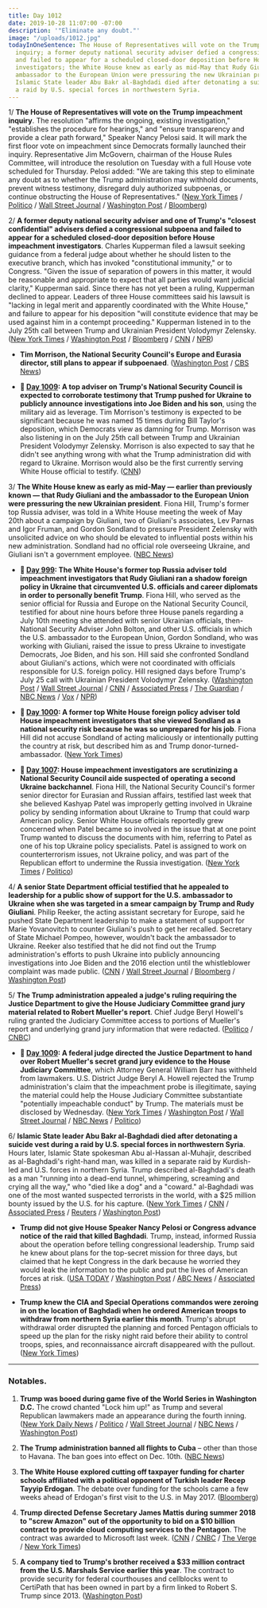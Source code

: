 ```yaml
---
title: Day 1012
date: 2019-10-28 11:07:00 -07:00
description: '"Eliminate any doubt."'
image: "/uploads/1012.jpg"
todayInOneSentence: The House of Representatives will vote on the Trump impeachment
  inquiry; a former deputy national security adviser defied a congressional subpoena
  and failed to appear for a scheduled closed-door deposition before House impeachment
  investigators; the White House knew as early as mid-May that Rudy Giuliani and the
  ambassador to the European Union were pressuring the new Ukrainian president; and
  Islamic State leader Abu Bakr al-Baghdadi died after detonating a suicide vest during
  a raid by U.S. special forces in northwestern Syria.
---
```


1/ **The House of Representatives will vote on the Trump impeachment inquiry**. The resolution "affirms the ongoing, existing investigation," "establishes the procedure for hearings," and "ensure transparency and provide a clear path forward," Speaker Nancy Pelosi said. It will mark the first floor vote on impeachment since Democrats formally launched their inquiry. Representative Jim McGovern, chairman of the House Rules Committee, will introduce the resolution on Tuesday with a full House vote scheduled for Thursday. Pelosi added: "We are taking this step to eliminate any doubt as to whether the Trump administration may withhold documents, prevent witness testimony, disregard duly authorized subpoenas, or continue obstructing the House of Representatives." ([New York Times](https://www.nytimes.com/2019/10/28/us/politics/trump-impeachment-subpoena-house.html) / [Politico](https://www.politico.com/news/2019/10/28/house-to-vote-on-resolution-establishing-next-steps-in-impeachment-inquiry-000302) / [Wall Street Journal](https://www.wsj.com/articles/impeachment-witness-fails-to-appear-waits-for-court-ruling-11572280661) / [Washington Post](https://www.washingtonpost.com/politics/trump-impeachment-inquiry-live-updates/2019/10/28/4d316e64-f96a-11e9-8190-6be4deb56e01_story.html) / [Bloomberg](https://www.bloomberg.com/news/articles/2019-10-28/witness-will-defy-subpoena-until-court-rules-impeachment-update))

2/ **A former deputy national security adviser and one of Trump's "closest confidential" advisers defied a congressional subpoena and failed to appear for a scheduled closed-door deposition before House impeachment investigators**. Charles Kupperman filed a lawsuit seeking guidance from a federal judge about whether he should listen to the executive branch, which has invoked "constitutional immunity," or to Congress. "Given the issue of separation of powers in this matter, it would be reasonable and appropriate to expect that all parties would want judicial clarity," Kupperman said. Since there has not yet been a ruling, Kupperman declined to appear. Leaders of three House committees said his lawsuit is "lacking in legal merit and apparently coordinated with the White House," and failure to appear for his deposition "will constitute evidence that may be used against him in a contempt proceeding." Kupperman listened in to the July 25th call between Trump and Ukrainian President Volodymyr Zelensky. ([New York Times](https://www.nytimes.com/2019/10/25/us/politics/kupperman-subpoena-impeachment-trump.html) / [Washington Post](https://www.washingtonpost.com/politics/2019/10/26/former-top-trump-aide-asks-court-rule-whether-he-must-testify-impeachment-inquiry/) / [Bloomberg](https://www.bloomberg.com/news/articles/2019-10-26/impeachment-panels-threaten-contempt-if-official-defies-subpoena) / [CNN](https://www.cnn.com/2019/10/28/politics/charles-kupperman-no-show-deposition/index.html) / [NPR](https://www.npr.org/2019/10/28/773524571/bolton-deputy-wants-court-ruling-before-he-talks-in-trump-impeachment-inquiry))

* **Tim Morrison, the National Security Council's Europe and Eurasia director, still plans to appear if subpoenaed**. ([Washington Post](https://www.washingtonpost.com/politics/trump-impeachment-inquiry-live-updates/2019/10/28/4d316e64-f96a-11e9-8190-6be4deb56e01_story.html) / [CBS News](https://www.cbsnews.com/news/trump-impeachment-inquiry-first-white-house-official-plans-to-testify-in-impeachment-inquiry-if-subpoenaed/))

* **📌 [Day 1009](https://whatthefuckjusthappenedtoday.com/2019/10/25/day-1009/#2-a-top-adviser-on-trumps-national-s): A top adviser on Trump's National Security Council is expected to corroborate testimony that Trump pushed for Ukraine to publicly announce investigations into Joe Biden and his son**, using the military aid as leverage. Tim Morrison's testimony is expected to be significant because he was named 15 times during Bill Taylor's deposition, which Democrats view as damning for Trump. Morrison was also listening in on the July 25th call between Trump and Ukrainian President Volodymyr Zelensky. Morrison is also expected to say that he didn't see anything wrong with what the Trump administration did with regard to Ukraine. Morrison would also be the first currently serving White House official to testify. ([CNN](https://www.cnn.com/2019/10/24/politics/white-house-official-impeachment-inquiry-testimony/index.html))

3/ **The White House knew as early as mid-May — earlier than previously known — that Rudy Giuliani and the ambassador to the European Union were pressuring the new Ukrainian president**. Fiona Hill, Trump's former top Russia adviser, was told in a White House meeting the week of May 20th about a campaign by Giuliani, two of Giuliani's associates, Lev Parnas and Igor Fruman, and Gordon Sondland to pressure President Zelensky with unsolicited advice on who should be elevated to influential posts within his new administration. Sondland had no official role overseeing Ukraine, and Giuliani isn't a government employee. ([NBC News](https://www.nbcnews.com/politics/trump-impeachment-inquiry/white-house-told-may-ukraine-president-zelenskiy-s-concerns-about-n1072776))

* **📌 [Day 999](https://whatthefuckjusthappenedtoday.com/2019/10/15/day-999/#1-the-white-houses-former-top-russia): The White House's former top Russia adviser told impeachment investigators that Rudy Giuliani ran a shadow foreign policy in Ukraine that circumvented U.S. officials and career diplomats in order to personally benefit Trump**. Fiona Hill, who served as the senior official for Russia and Europe on the National Security Council, testified for about nine hours before three House panels regarding a July 10th meeting she attended with senior Ukrainian officials, then-National Security Adviser John Bolton, and other U.S. officials in which the U.S. ambassador to the European Union, Gordon Sondland, who was working with Giuliani, raised the issue to press Ukraine to investigate Democrats, Joe Biden, and his son. Hill said she confronted Sondland about Giuliani's actions, which were not coordinated with officials responsible for U.S. foreign policy. Hill resigned days before Trump's July 25 call with Ukrainian President Volodymyr Zelensky. ([Washington Post](https://www.washingtonpost.com/national-security/trumps-former-top-russia-adviser-to-testify-in-house-impeachment-probe/2019/10/14/e6015c1c-ee34-11e9-8693-f487e46784aa_story.html) / [Wall Street Journal](https://www.wsj.com/articles/former-top-russia-adviser-fiona-hill-set-to-testify-on-capitol-hill-about-ukraine-11571057396) / [CNN](https://edition.cnn.com/2019/10/14/politics/who-is-fiona-hill/index.html) / [Associated Press](https://apnews.com/2a3d4894a69d4f24814f3fd66e49a2e9) / [The Guardian](https://www.theguardian.com/us-news/2019/oct/14/fiona-hill-russia-trump-impeachment-inquiry-ukraine) / [NBC News](https://www.nbcnews.com/politics/trump-impeachment-inquiry/trump-s-former-top-russia-aide-set-testify-impeachment-inqiury-n1065676) / [Vox](https://www.vox.com/2019/10/15/20915579/trump-impeachment-ukraine-fiona-hill-whistleblower) / [NPR](https://www.npr.org/2019/10/14/769927362/trumps-former-russia-adviser-set-to-testify-as-part-of-impeachment-inquiry))

* **📌 [Day 1000](https://whatthefuckjusthappenedtoday.com/2019/10/16/day-1000/#a-former-top-white-house-foreign-pol): A former top White House foreign policy adviser told House impeachment investigators that she viewed Sondland as a national security risk because he was so unprepared for his job**. Fiona Hill did not accuse Sondland of acting maliciously or intentionally putting the country at risk, but described him as and Trump donor-turned-ambassador. ([New York Times](https://www.nytimes.com/2019/10/16/us/politics/gordon-sondland-intelligence-risk.html))

* **📌 [Day 1007](https://whatthefuckjusthappenedtoday.com/2019/10/23/day-1007/#4-house-impeachment-investigators-ar): House impeachment investigators are scrutinizing a National Security Council aide suspected of operating a second Ukraine backchannel**. Fiona Hill, the National Security Council's former senior director for Eurasian and Russian affairs, testified last week that she believed Kashyap Patel was improperly getting involved in Ukraine policy by sending information about Ukraine to Trump that could warp American policy. Senior White House officials reportedly grew concerned when Patel became so involved in the issue that at one point Trump wanted to discuss the documents with him, referring to Patel as one of his top Ukraine policy specialists. Patel is assigned to work on counterterrorism issues, not Ukraine policy, and was part of the Republican effort to undermine the Russia investigation. ([New York Times](https://www.nytimes.com/2019/10/23/us/politics/kash-patel-ukraine.html) / [Politico](https://www.politico.com/news/2019/10/23/nunes-protege-ukraine-trump-055837))

4/ **A senior State Department official testified that he appealed to leadership for a public show of support for the U.S. ambassador to Ukraine when she was targeted in a smear campaign by Trump and Rudy Giuliani**. Philip Reeker, the acting assistant secretary for Europe, said he pushed State Department leadership to make a statement of support for Marie Yovanovitch to counter Giuliani's push to get her recalled. Secretary of State Michael Pompeo, however, wouldn't back the ambassador to Ukraine. Reeker also testified that he did not find out the Trump administration's efforts to push Ukraine into publicly announcing investigations into Joe Biden and the 2016 election until the whistleblower complaint was made public. ([CNN](https://www.cnn.com/2019/10/26/politics/philip-reeker-impeachment-deposition/) / [Wall Street Journal](https://www.wsj.com/articles/reeker-testifies-top-officials-blocked-show-of-support-for-ousted-ambassador--11572108104?shareToken=st0fafdb0c975f4d5a8324dadd81778090) / [Bloomberg](https://www.bloomberg.com/news/articles/2019-10-26/trump-impeachment-inquiry-has-rare-saturday-hearing-with-envoy) / [Washington Post](https://www.washingtonpost.com/national-security/diplomat-who-tried-to-squash-smear-campaign-against-colleague-to-testify-in-trump-impeachment-inquiry/2019/10/25/9b8361c0-f74a-11e9-ad8b-85e2aa00b5ce_story.html))

5/ **The Trump administration appealed a judge's ruling requiring the Justice Department to give the House Judiciary Committee grand jury material related to Robert Mueller's report**. Chief Judge Beryl Howell's ruling granted the Judiciary Committee access to portions of Mueller's report and underlying grand jury information that were redacted. ([Politico](https://www.politico.com/news/2019/10/28/donald-trump-muller-grand-jury-material-059893) / [CNBC](https://www.cnbc.com/2019/10/28/justice-department-to-appeal-ruling-forcing-it-to-turn-over-mueller-materials.html))

* **📌 [Day 1009](https://whatthefuckjusthappenedtoday.com/2019/10/25/day-1009/#1-a-federal-judge-directed-the-justi): A federal judge directed the Justice Department to hand over Robert Mueller's secret grand jury evidence to the House Judiciary Committee**, which Attorney General William Barr has withheld from lawmakers. U.S. District Judge Beryl A. Howell rejected the Trump administration's claim that the impeachment probe is illegitimate, saying the material could help the House Judiciary Committee substantiate "potentially impeachable conduct" by Trump. The materials must be disclosed by Wednesday. ([New York Times](https://www.nytimes.com/2019/10/25/us/politics/house-impeachment-subpoenas.html) / [Washington Post](https://www.washingtonpost.com/local/legal-issues/us-judge-orders-mueller-grand-jury-materials-released-to-house-judiciary-committee-in-impeachment-inquiry/2019/10/25/18e60278-f75d-11e9-a285-882a8e386a96_story.html) / [Wall Street Journal](https://www.wsj.com/articles/mueller-grand-jury-materials-must-be-transmitted-to-congress-judge-rules-11572034351) / [NBC News](https://www.nbcnews.com/politics/trump-impeachment-inquiry/federal-judge-orders-justice-department-turn-over-mueller-grand-jury-n1072226) / [Politico](https://www.politico.com/news/2019/10/25/judge-rules-doj-must-turn-over-mueller-grand-jury-material-to-house-democrats-000299))

6/ **Islamic State leader Abu Bakr al-Baghdadi died after detonating a suicide vest during a raid by U.S. special forces in northwestern Syria**. Hours later, Islamic State spokesman Abu al-Hassan al-Muhajir, described as al-Baghdadi's right-hand man, was killed in a separate raid by Kurdish-led and U.S. forces in northern Syria. Trump described al-Baghdadi's death as a man "running into a dead-end tunnel, whimpering, screaming and crying all the way," who "died like a dog" and a "coward." al-Baghdadi was one of the most wanted suspected terrorists in the world, with a $25 million bounty issued by the U.S. for his capture. ([New York Times](https://www.nytimes.com/2019/10/27/world/middleeast/al-baghdadi-dead.html) / [CNN](https://www.cnn.com/politics/live-news/baghdadi-monday-dle-intl/index.html) / [Associated Press](https://apnews.com/2c2c48e64f934d329c72a7af3dc284b1) / [Reuters](https://www.reuters.com/article/us-mideast-crisis-baghdadi-idUSKBN1X602N) / [Washington Post](https://www.washingtonpost.com/politics/whimpering-screaming-and-crying-a-beautiful-dog-trumps-bombastic-account-of-the-baghdadi-raid/2019/10/27/c50c3444-f8cc-11e9-9534-e0dbcc9f5683_story.html))

* **Trump did not give House Speaker Nancy Pelosi or Congress advance notice of the raid that killed Baghdadi**. Trump, instead, informed Russia about the operation before telling congressional leadership. Trump said he knew about plans for the top-secret mission for three days, but claimed that he kept Congress in the dark because he worried they would leak the information to the public and put the lives of American forces at risk. ([USA TODAY](https://www.usatoday.com/story/news/politics/2019/10/27/abu-bakr-al-baghdadi-killed-trump-withheld-details-democrats/2478353001/) / [Washington Post](https://www.washingtonpost.com/politics/pelosi-says-trump-notified-russians-of-baghdadis-apparent-death-before-telling-congressional-leaders/2019/10/27/d73bf418-f8ce-11e9-8190-6be4deb56e01_story.html?utm_source=reddit.com) / [ABC News](https://www.washingtonpost.com/politics/pelosi-says-trump-notified-russians-of-baghdadis-apparent-death-before-telling-congressional-leaders/2019/10/27/d73bf418-f8ce-11e9-8190-6be4deb56e01_story.html?utm_source=reddit.com) / [Associated Press](https://time.com/5711752/nancy-pelosi-trump-isis-raid-russia/?utm_source=reddit.com))

* **Trump knew the CIA and Special Operations commandos were zeroing in on the location of Baghdadi when he ordered American troops to withdraw from northern Syria earlier this month**. Trump's abrupt withdrawal order disrupted the planning and forced Pentagon officials to speed up the plan for the risky night raid before their ability to control troops, spies, and reconnaissance aircraft disappeared with the pullout. ([New York Times](https://www.nytimes.com/2019/10/27/us/politics/baghdadi-isis-leader-trump.html))

---

### Notables.

1. **Trump was booed during game five of the World Series in Washington D.C.** The crowd chanted "Lock him up!" as Trump and several Republican lawmakers made an appearance during the fourth inning. ([New York Daily News](https://www.nydailynews.com/news/national/ny-president-trump-world-series-game-5-melania-republican-lawmakers-20191028-d7vpr2mklra3jehftrxss67n2u-story.html) / [Politico](https://www.politico.com/news/2019/10/27/boos-chant-trump-world-series-059714) / [Wall Street Journal](https://www.wsj.com/articles/trump-attends-world-seriesand-gets-booed-11572230049) / [NBC News](https://www.nbcnews.com/politics/donald-trump/trump-showered-boos-chants-lock-him-world-series-game-n1072626) / [Washington Post](https://www.washingtonpost.com/sports/nationals/president-trump-attends-game-5-of-the-world-series-at-nationals-park/2019/10/27/ccee6622-f91d-11e9-8906-ab6b60de9124_story.html))

2. **The Trump administration banned all flights to Cuba** – other than those to Havana. The ban goes into effect on Dec. 10th. ([NBC News](https://www.nbcnews.com/news/latino/u-s-bans-all-flights-cuba-outside-havana-latest-crackdown-n1072306))

3. **The White House explored cutting off taxpayer funding for charter schools affiliated with a political opponent of Turkish leader Recep Tayyip Erdogan**. The debate over funding for the schools came a few weeks ahead of Erdogan's first visit to the U.S. in May 2017. ([Bloomberg](https://www.bloomberg.com/news/articles/2019-10-28/trump-explored-cutting-grants-for-schools-tied-to-erdogan-foe))

4. **Trump directed Defense Secretary James Mattis during summer 2018 to "screw Amazon" out of the opportunity to bid on a $10 billion contract to provide cloud computing services to the Pentagon**. The contract was awarded to Microsoft last week. ([CNN](https://www.cnn.com/2019/10/26/politics/amazon-donald-trump-jim-mattis-pentagon-contract/) / [CNBC](https://www.cnbc.com/2019/10/25/microsoft-wins-major-defense-cloud-contract-beating-out-amazon.html) / [The Verge](https://www.theverge.com/2019/10/25/20700698/microsoft-pentagon-contract-jedi-cloud-amazon-details) / [New York Times](https://www.nytimes.com/2019/10/25/technology/dod-jedi-contract.html))

5. **A company tied to Trump's brother received a $33 million contract from the U.S. Marshals Service earlier this year**. The contract to provide security for federal courthouses and cellblocks went to CertiPath that has been owned in part by a firm linked to Robert S. Trump since 2013. ([Washington Post](https://www.washingtonpost.com/politics/company-with-ties-to-trumps-brother-robert-awarded-33-million-government-contract/2019/10/26/f67164d2-f688-11e9-829d-87b12c2f85dd_story.html))